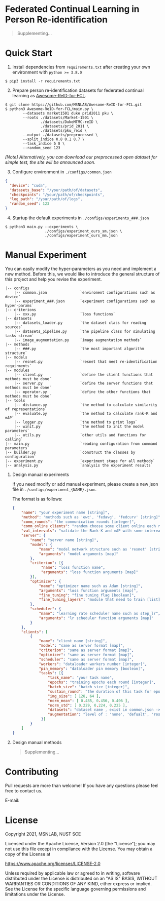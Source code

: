 # Federated Continual Learning in Person Re-identification

> Supplementing...

# Quick Start

1. Install dependencies from `requirements.txt` after creating your own environment with `python >= 3.8.0`

```shell
$ pip3 install -r requirements.txt
```

2. Prepare person re-identification datasets for federated continual learning as [Awesome-ReID-for-FCL](https://github.com/MSNLAB/Awesome-ReID-for-FCL).  

```shell
$ git clone https://github.com/MSNLAB/Awesome-ReID-for-FCL.git
$ python3 Awesome-ReID-for-FCL/main.py \
        --datasets market1501 duke prid2011 pku \
        --roots ./datasets/Market-1501 \
                ./datasets/DukeMTMC-reID \
                ./datasets/prid_2011 \
                ./datasets/pku_reid \
        --output ./datasets/preprocessed \
        --split_indice 0.8 0.1 0.7 \
        --task_indice 5 8 \
        --random_seed 123
```

*[Note] Alternatively, you can download our preprocessed open dataset for simple test, the site will be announced soon.* 

3. Configure environment in `./configs/common.json` 

```json
{
  "device": "cuda",
  "datasets_base": "/your/path/of/datasets",
  "checkpoints": "/your/path/of/checkpoints",
  "log_path": "/your/path/of/logs",
  "random_seed": 123
}
```

4. Startup the default experiments in `./configs/experiments_###.json`

```shell
$ python3 main.py --experiments \
                  ./configs/experiment_ours_sm.json \
                  ./configs/experiment_ours_mm.json
```

# Manual Experiment

You can easily modify the hyper-parameters as you need and implement a new method. Before this, we would like to introduce the general structure of this project and help you revise the experiment.

```
|-- configs
    |-- common.json               `enviroment configurations such as device`
    |-- experiment_###.json       `experiment configurations such as hyper-params`	
|-- criterions
    |-- xxx.py                    `loss functions`
|-- datasets
    |-- datasets_loader.py        `the dataset class for reading sources`
    |-- datasets_pipeline.py      `the pipeline class for simulating tasks stream`
    |-- image_augmentation.py     `image augmentation methods`
|-- methods
    |-- ###.py                    `the most important algorithm structure`
|-- models
    |-- resnet.py                 `resnet that meet re-identification requirments`
|-- modules
    |-- client.py                 `define the client functions that methods must be done`
    |-- server.py                 `define the server functions that methods must be done`
    |-- operator.py               `define the other functions that methods must be done`
|-- tools
    |-- distance.py               `the method to calculate similarity of representations`
    |-- evaluate.py               `the method to calculate rank-K and mAP`
    |-- logger.py                 `the method to print logs`
    |-- winit.py                  `the method to init the model parameters`
    |-- utils.py                  `other utils and functions for calling`
|-- main.py                       `reading configuration from command parameters`
|-- builder.py                    `construct the classes by configuration`
|-- experiment.py                 `experiment stage for all methods`
|-- analysis.py                   `analysis the experiment results`
```

1. Design manual experiments

   If you need modify or add manual experiment, please create a new json file in `./configs/experiment_{NAME}.json`.

   The format is as follows:

   ```json
   {
       "name": "your experiment name [string]",
       "method": "methods such as 'ewc', 'fedavg', 'fedcurv' [string]",
       "comm_rounds": "the communication rounds [integer]",
       "comm_online_clients": "random choose some client online each round [integer]",
       "val_intervals": "validate the Rank-K and mAP with some interval [integer]",
       "server": {
           "name": "server name [string]",
           "model": {
               "name": "model network structure such as 'resnet' [string]",
               "arguments": "model arguments [map]"
           },
           "criterion": [{
                "name": "loss function name",
                "arguments": "loss function arguments [map]"
           }],
           "optimizer": {
               "name": "optimizer name such as Adam [string]",
               "arguments": "loss function arguments [map]",
               "fine_tuning": "fine tuning flag [boolean]",
               "fine_tuning_layers": "module that need to train [list]"
           },
           "scheduler": {
               "name": "learning rate scheduler name such as step_lr",
               "arguments": "lr scheduler function arguments [map]"
           }
       },
       "clients": [
           {
               "name": "client name [string]",
               "model": "same as server format [map]",
               "criterion": "same as server format [map]",
               "optimizer": "same as server format [map]",
               "scheduler": "same as server format [map]",
               "workers": "dataloader workers number [integer]",
               "pin_memory": "dataloader pin memory [boolean]",
               "tasks": [{
                   "task_name": "your task name",
                   "epochs": "training epochs each round [integer]",
                   "batch_size": "batch size [integer]",
                   "sustain_round": "the duration of this task for epoch [integer]",
                   "img_size": [ 128, 64 ],
                   "norm_mean": [ 0.485, 0.456, 0.406 ],
                   "norm_std": [ 0.229, 0.224, 0.225 ],
                   "datasets": "dataset name , exist in common.json -> 'datasets_base' [string]",
                   "augmentation": "level of : 'none', 'defualt', 'rose', 'sharp', 'drastic' [string]"
                }]
           }
       ]
   }
   ```

2. Design manual methods

   > Supplementing...

# Contributing

Pull requests are more than welcome! If you have any questions please feel free to contact us.

E-mail:  

# License

Copyright 2021, MSNLAB, NUST SCE

Licensed under the Apache License, Version 2.0 (the "License"); you may not use this file except in compliance with the License. You may obtain a copy of the License at

https://www.apache.org/licenses/LICENSE-2.0

Unless required by applicable law or agreed to in writing, software distributed under the License is distributed on an "AS IS" BASIS, WITHOUT WARRANTIES OR CONDITIONS OF ANY KIND, either express or implied. See the License for the specific language governing permissions and limitations under the License.

